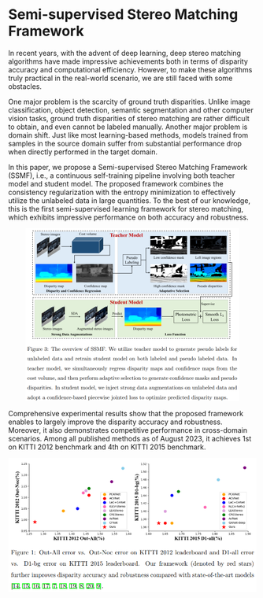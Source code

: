 # Semi-supervised Stereo Matching Framework

In recent years, with the advent of deep learning, deep stereo matching algorithms have made impressive achievements both in terms of disparity accuracy and computational efficiency. However, to make these algorithms truly practical in the real-world scenario, we are still faced with some obstacles. 

One major problem is the scarcity of ground truth disparities. Unlike image classification, object detection, semantic segmentation and other computer vision tasks, ground truth disparities of stereo matching are rather difficult to obtain, and even cannot be labeled manually. Another major problem is domain shift. Just like most learning-based methods, models trained from samples in the source domain suffer from substantial performance drop when directly performed in the target domain. 

In this paper, we propose a Semi-supervised Stereo Matching Framework (SSMF), i.e., a continuous self-training pipeline involving both teacher model and student model. The proposed framework combines the consistency regularization with the entropy minimization to effectively utilize the unlabeled data in large quantities. To the best of our knowledge, this is the first semi-supervised learning framework for stereo matching, which exhibits impressive performance on both accuracy and robustness.

<div align=center>
<img src="https://github.com/Twil-7/semi-supervised-stereo-matching/blob/main/pipeline.png" width="434" height="351" alt="pipeline"/><br/>
</div>

Comprehensive experimental results show that the proposed framework enables to largely improve the disparity accuracy and robustness. Moreover, it also demonstrates competitive performance in cross-domain scenarios. Among all published methods as of August 2023, it achieves 1st on KITTI 2012 benchmark and 4th on KITTI 2015 benchmark.

![image](https://github.com/Twil-7/semi-supervised-stereo-matching/blob/main/result.png)

